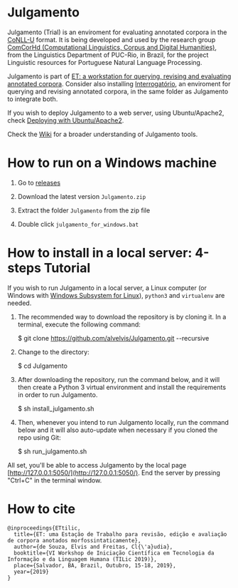 # Julgamento

Julgamento (Trial) is an enviroment for evaluating annotated corpora in the [CoNLL-U](https://universaldependencies.org/format.html) format. It is being developed and used by the research group [ComCorHd (Computational Linguistics, Corpus and Digital Humanities)](http://comcorhd.letras.puc-rio.br), from the Linguistics Department of PUC-Rio, in Brazil, for the project Linguistic resources for Portuguese Natural Language Processing.

Julgamento is part of [ET: a workstation for querying, revising and evaluating annotated corpora](http://comcorhd.letras.puc-rio.br/ET). Consider also installing [Interrogatório](https://github.com/alvelvis/Interrogat-rio), an enviroment for querying and revising annotated corpora, in the same folder as Julgamento to integrate both.

If you wish to deploy Julgamento to a web server, using Ubuntu/Apache2, check [Deploying with Ubuntu/Apache2](https://github.com/alvelvis/Julgamento/wiki/Deploying-with-Ubuntu-Apache2).

Check the [Wiki](https://github.com/alvelvis/Julgamento/wiki) for a broader understanding of Julgamento tools.

# How to run on a Windows machine

1) Go to [releases](https://github.com/alvelvis/Julgamento/releases)

2) Download the latest version `Julgamento.zip`

3) Extract the folder `Julgamento` from the zip file

4) Double click `julgamento_for_windows.bat`

# How to install in a local server: 4-steps Tutorial

If you wish to run Julgamento in a local server, a Linux computer (or Windows with [Windows Subsystem for Linux](https://docs.microsoft.com/pt-br/windows/wsl/install-win10)), `python3` and `virtualenv` are needed.

1) The recommended way to download the repository is by cloning it. In a terminal, execute the following command:

	$ git clone https://github.com/alvelvis/Julgamento.git --recursive

2) Change to the directory:

	$ cd Julgamento

3) After downloading the repository, run the command below, and it will then create a Python 3 virtual environment and install the requirements in order to run Julgamento.

	$ sh install_julgamento.sh
	
4) Then, whenever you intend to run Julgamento locally, run the command below and it will also auto-update when necessary if you cloned the repo using Git:

	$ sh run_julgamento.sh

All set, you'll be able to access Julgamento by the local page [http://127.0.0.1:5050/](http://127.0.0.1:5050/). End the server by pressing "Ctrl+C" in the terminal window.

# How to cite

```
@inproceedings{ETtilic,
  title={ET: uma Estação de Trabalho para revisão, edição e avaliação de corpora anotados morfossintaticamente},
  author={de Souza, Elvis and Freitas, Cl{\'a}udia},
  booktitle={VI Workshop de Iniciação Científica em Tecnologia da Informação e da Linguagem Humana (TILic 2019)},
  place={Salvador, BA, Brazil, Outubro, 15-18, 2019},
  year={2019}
}
```
